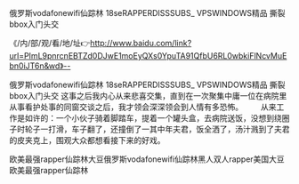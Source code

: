 俄罗斯vodafonewifi仙踪林
18seRAPPERDISSSUBS_
VPSWINDOWS精品
撕裂bbox入门头交


《/内/部/观/看/地/址👉http://www.baidu.com/link?url=PImL9pnrcnEBTZd0DJwE1moEyQXs0YpuTA91QfbU6RL0wbkiFlNcvMuEbn0iJT6n&wd》--

俄罗斯vodafonewifi仙踪林
18seRAPPERDISSSUBS_
VPSWINDOWS精品
撕裂bbox入门头交
这事之后我内心从来悲喜交集，直到在一次聚集中庸一位在病院里从事看护处事的同窗交谈之后，我才领会深深领会到人情有多恐怖。
　　从来工作是如许的：一个小伙子骑着脚踏车，提着一个罐头盒，去病院送饭，没想到绕圈子时轮子一打滑，车子翻了，还撞倒了一其中年夫君，饭全洒了，汤汁溅到了夫君的皮夹克上，围观大众都想看接下来的好戏。





欧美最强rapper仙踪林大豆俄罗斯vodafonewifi仙踪林黑人双人rapper美国大豆欧美最强rapper仙踪林
